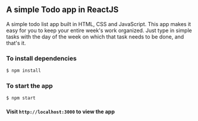 ## A simple Todo app in ReactJS
A simple todo list app built in HTML, CSS and JavaScript.
This app makes it easy for you to keep your entire week's work organized. Just type in simple tasks with the day of the week on which that task needs to be done, and that's it.

### To install dependencies
``` bash
$ npm install
```

### To start the app
``` bash
$ npm start
```

#### Visit `http://localhost:3000` to view the app
